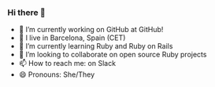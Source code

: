 ### Hi there 👋

- 🔭 I’m currently working on GitHub at GitHub!
- 📍 I live in Barcelona, Spain (CET)
- 🌱 I’m currently learning Ruby and Ruby on Rails
- 👯 I’m looking to collaborate on open source Ruby projects
- 📫 How to reach me: on Slack
- 😄 Pronouns: She/They

